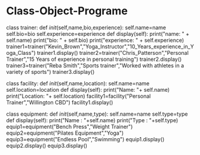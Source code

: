 # Class-Object-Programe
class trainer:
    def _init_(self,name,bio,experience):
        self.name=name
        self.bio=bio
        self.experience=experience
    def display(self):
        print("name: " + self.name)
        print("bio: " + self.bio)
        print("experience: " + self.experience)
trainer1=trainer("Kevin_Brown","Yoga_Instructor","10_Years_experience_in_Yoga_Class")
trainer1.display()
trainer2=trainer("Chris_Patterson","Personal Trainer","15 Years of experience in personal training")
trainer2.display()
trainer3=trainer("Reba Smith","Sports trainer","Worked with athletes in a variety of sports")
trainer3.display()

class facility:
    def _init_(self,name,location):
        self.name=name
        self.location=location
    def display(self):
        print("Name: "+ self.name)
        print("Location: "+ self.location)
facility1=facility("Personal Trainer","Willington CBD")
facility1.display()

class equipment:
    def _init_(self,name,type):
        self.name=name
        self.type=type
    def display(self):
        print("Name : "+self.name)
        print("Type : "+self.type)
equip1=equipment("Bench Press","Weight Trainer")
equip2=equipment("Pilates Equipment","Yoga")
equip3=equipment("Endless Pool","Swimming")
equip1.display()
equip2.display()
equip3.display()
